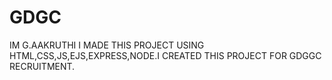 # GDGC
IM G.AAKRUTHI I MADE THIS PROJECT USING HTML,CSS,JS,EJS,EXPRESS,NODE.I CREATED THIS PROJECT FOR GDGGC RECRUITMENT.
